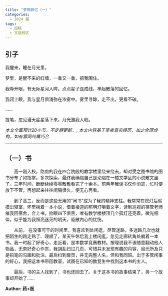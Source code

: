 ```yaml
---
title: "梦隙碎忆（一）"
categories:
  - 2024 届
tags:
  - 投稿
  - 文庙校区 
---
```


## 引子

我醒来，睡在月光里。

梦里，是醒不来的红墙，一重又一重，把我围住。

我睁开眼，有无际星河入眸。点点星子连成线，串起散落的回忆。

我闭上眼，我与星月俱消弥在浓雾中。雾里寻踪，走不出，更看不破。

……

提笔，忽见漫天星星落下来，月光邀我入眠。

*本文全篇预计20小节，不定期更新，*;
*本文内容基于笔者真实经历，加之合理虚构，如有雷同纯属巧合*

***

## （一）书

&emsp;&emsp;高一刚入校，路痴的我在四合院般的教学楼里绕来绕去，却对受之图书馆的图书分布了如指掌。多次探索，最终我确信自己是沦陷在一楼文学区的小说散文里了。三年时间，断断续续零零散散看完了十余本。前两年我读书仅作消遣，忙时便放下不管，再想起来往往间隔很久，便无心再看。

&emsp;&emsp;到了高三，反而是这些无用的“闲书”成为了我的精神支柱。我常常在熄灯后偷摸出寝室，怀里揣着一本小说，借着楼道的照明灯嚼着文字，读到巡视的宿管老师催我回宿舍，合上书，抬眼四下俱黑，唯有教学楼楼顶几个孤灯还亮着。微光相伴，似乎能为我照亮迷茫的明天，驱散内心的忧伤。

&emsp;&emsp;从前， 在没事可干的时间里，我喜欢到处闲逛，尽管迷路，多迷路几次也就把陌生的路走熟了、理顺了。某天午休后我上楼闲逛，忽见走廊转角处躺着一本书。我一时起了好奇心，走近看，是本数学竞赛教材。按理说我不该随意翻动他人物品，无奈好奇心作祟，我胡乱扫过几页，可惜并未发现有趣的内容，目光所及只是铅笔的勾画和批注。最后扫到扉页，并无完整人名，但和我同班。出于多管闲事的好心，我把这本书带回教室，试图在已知的数竞生中找到这本书的主人。

&emsp;&emsp;最后，书的主人找到了，书也还回去了。关于这本书的故事结束了，另一个故事却开始了……


**Author: 药+医**